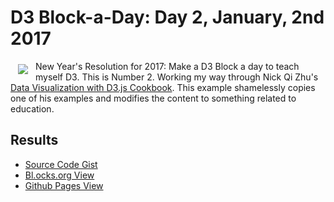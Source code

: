 # D3 Block-a-Day: Day 2, January, 2nd 2017

<a href="https://dbetebenner.github.io/D3_01022017/"><img src="https://gist.githubusercontent.com/dbetebenner/b9fd5200827c6057180aea837d1b6002/raw/56fb9f315373d229f1424da31cf1e1f1dfb791bb/preview.png" align="left" hspace="12" vspace="5"></a>

New Year's Resolution for 2017: Make a D3 Block a day to teach myself D3. This is Number 2. Working my way
through Nick Qi Zhu's [Data Visualization with D3.js Cookbook](https://www.amazon.com/Data-Visualization-D3-js-Cookbook-Nick/dp/178216216X).
This example shamelessly copies one of his examples and modifies the content to something related to education.


## Results

* [Source Code Gist](https://gist.github.com/dbetebenner/b9fd5200827c6057180aea837d1b6002)
* [Bl.ocks.org View](http://bl.ocks.org/dbetebenner/b9fd5200827c6057180aea837d1b6002)
* [Github Pages View](https://dbetebenner.github.io/D3_01022017/)
